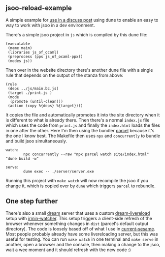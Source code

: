 jsoo-reload-example
-------------------

A simple example for [use in a discuss post](https://discuss.ocaml.org/t/jsoo-build-integration-with-js-front-end-project/8226) using dune to enable an easy to way to work with jsoo in a dev environment.

There's a simple jsoo project in `js` which is compiled by this dune file:

<!-- $MDX file=js/dune -->
```
(executable
 (name main)
 (libraries js_of_ocaml)
 (preprocess (pps js_of_ocaml-ppx))
 (modes js))
```

Then over in the website directory there's another dune file with a single rule that depends on the output of the stanza from above:

<!-- $MDX file=site/dune -->
```
(rule
 (deps ../js/main.bc.js)
 (target ./print.js )
 (mode
  (promote (until-clean)))
 (action (copy %{deps} %{target})))
```

It copies the file and automatically promotes it into the site directory when it is different to what is already there. Then there's a normal `index.js` file which uses the code from `print.js` and finally the `index.html` loads the files in one after the other. Here I'm then using the bundler [parcel](https://parceljs.org/) because it's the one I know best. The Makefile then uses `npx` and `concurrently` to bundle and build jsoo simultaneously.

<!-- $MDX file=Makefile -->
```
watch:
		npx concurrently --raw "npx parcel watch site/index.html" "dune build -w"

serve:
		dune exec -- ./server/server.exe
```

Running this project with `make watch` will now recompile the jsoo if you change it, which is copied over by `dune` which triggers `parcel` to rebundle.

## One step further

There's also a small [dream](https://github.com/aantron/dream) server that uses a custom [dream-livereload](https://github.com/tmattio/dream-livereload) setup with [irmin-watcher](https://github.com/mirage/irmin-watcher). This setup triggers a client-side refresh of the browser whenever something changes in `dist` (parcel's default output directory). The code is loosely based off of what I use in [current-sesame](https://github.com/patricoferris/sesame). Most people probably already have some livereloading server, but this was useful for testing. You can run `make watch` in one terminal and `make serve` in another, open a browser and the console, then making a change to the jsoo, wait a wee moment and it should refresh with the new code :)
